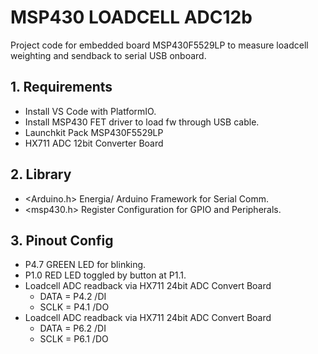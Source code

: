 # MSP430 LOADCELL ADC12b
Project code for embedded board MSP430F5529LP to measure loadcell weighting and sendback to serial USB onboard.

## 1. Requirements
- Install VS Code with PlatformIO.
- Install MSP430 FET driver to load fw through USB cable.
- Launchkit Pack MSP430F5529LP
- HX711 ADC 12bit Converter Board

## 2. Library
- <Arduino.h>  Energia/ Arduino Framework for Serial Comm.
- <msp430.h>   Register Configuration for GPIO and Peripherals.

## 3. Pinout Config
- P4.7 GREEN LED for blinking.
- P1.0 RED LED toggled by button at P1.1.
- Loadcell ADC readback via HX711 24bit ADC Convert Board
  * DATA = P4.2 /DI
  * SCLK = P4.1 /DO
- Loadcell ADC readback via HX711 24bit ADC Convert Board
  * DATA = P6.2 /DI
  * SCLK = P6.1 /DO